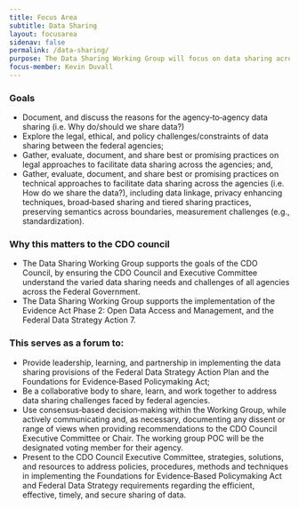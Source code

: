 ```yaml
---
title: Focus Area
subtitle: Data Sharing
layout: focusarea
sidenav: false
permalink: /data-sharing/
purpose: The Data Sharing Working Group will focus on data sharing across federal agencies, and develop a set of well‐written and diverse use cases identified through Listening Sessions, Focus Groups, Environmental Scans, Systematic Web Searches, Document Reviews, and Literature Reviews. These annotated use cases will be available through a Use Case Resource Center.
focus-member: Kevin Duvall
---
```


<section>
<h3>Goals</h3>
<ul>
    <li>Document, and discuss the reasons for the agency‐to‐agency data sharing (i.e. Why do/should we share data?)</li>
    <li>Explore the legal, ethical, and policy challenges/constraints of data sharing between the federal agencies;</li>
    <li>Gather, evaluate, document, and share best or promising practices on legal approaches to facilitate data sharing across the agencies; and,</li>
    <li>Gather, evaluate, document, and share best or promising practices on technical approaches to facilitate data sharing across the agencies (i.e. How do we share the data?), including data linkage, privacy enhancing techniques, broad‐based sharing and tiered sharing practices, preserving semantics across boundaries, measurement challenges (e.g., standardization).</li>
</ul>
</section>

<section>
<h3>Why this matters to the CDO council</h3>
<ul>
    <li>The Data Sharing Working Group supports the goals of the CDO Council, by ensuring the CDO Council and Executive Committee understand the varied data sharing needs and challenges of all agencies across the Federal Government.</li>
    <li>The Data Sharing Working Group supports the implementation of the Evidence Act Phase 2:  Open Data Access and Management, and the Federal Data Strategy Action 7.</li>
</ul>
</section>

<section>
<h3>This serves as a forum to:</h3>
<ul>
    <li>Provide leadership, learning, and partnership in implementing the data sharing provisions of the Federal Data Strategy Action Plan and the Foundations for Evidence‐Based Policymaking Act;</li>
    <li>Be a collaborative body to share, learn, and work together to address data sharing challenges faced by federal agencies.</li>
    <li>Use consensus‐based decision‐making within the Working Group, while actively communicating and, as necessary, documenting any dissent or range of views when providing recommendations to the CDO Council Executive Committee or Chair. The working group POC will be the designated voting member for their agency.</li>
    <li>Present to the CDO Council Executive Committee, strategies, solutions, and resources to address policies, procedures, methods and techniques in implementing the Foundations for Evidence‐Based Policymaking Act and Federal Data Strategy requirements regarding the efficient, effective, timely, and secure sharing of data.  </li>
</ul>
</section>